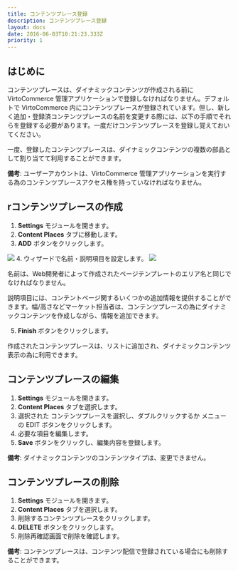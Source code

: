```yaml
---
title: コンテンツプレース登録
description: コンテンツプレース登録
layout: docs
date: 2016-06-03T10:21:23.333Z
priority: 1
---
```

## はじめに

コンテンツプレースは、ダイナミックコンテンツが作成される前に VirtoCommerce 管理アプリケーションで登録しなければなりません。デフォルトで VirtoCommerce 内にコンテンツプレースが登録されています。但し、新しく追加・登録済コンテンツプレースの名前を変更する際には、以下の手順でそれらを登録する必要があります。一度だけコンテンツプレースを登録し覚えておいてください。

一度、登録したコンテンツプレースは、ダイナミックコンテンツの複数の部品として割り当てて利用することができます。

**備考**: ユーザーアカウントは、VirtoCommerce 管理アプリケーションを実行する為のコンテンツプレースアクセス権を持っていなければなりません。

## rコンテンツプレースの作成

1. **Settings** モジュールを開きます。
2. **Content Places** タブに移動します。
3. **ADD** ボタンをクリックします。
  <img src="../../../../../assets/images/docs/image2013-5-29_17_38_44.png" />
4. ウィザードで名前・説明項目を設定します。
  <img src="../../../../../assets/images/docs/image2013-5-30_16_20_35.png" />

名前は、Web開発者によって作成されたページテンプレートのエリア名と同じでなければなりません。

説明項目には、コンテントページ関するいくつかの追加情報を提供することができます。幅/高さなどマーケット担当者は、コンテンツプレースの為にダイナミックコンテンツを作成しながら、情報を追加できます。

5. **Finish** ボタンをクリックします。

作成されたコンテンツプレースは、リストに追加され、ダイナミックコンテンツ表示の為に利用できます。

## コンテンツプレースの編集

1. **Settings** モジュールを開きます。
2. **Content Places** タブを選択します。
3. 選択された コンテンツプレースを選択し、ダブルクリックするか メニューの EDIT ボタンをクリックします。
4. 必要な項目を編集します。
5. **Save** ボタンをクリックし、編集内容を登録します。

**備考**: ダイナミックコンテンツのコンテンツタイプは、変更できません。

## コンテンツプレースの削除

1. **Settings** モジュールを開きます。
2. **Content Places** タブを選択します。
3. 削除するコンテンツプレースをクリックします。
4. **DELETE** ボタンをクリックします。
5. 削除再確認画面で削除を確認します。

**備考**: コンテンツプレースは、コンテンツ配信で登録されている場合にも削除することができます。